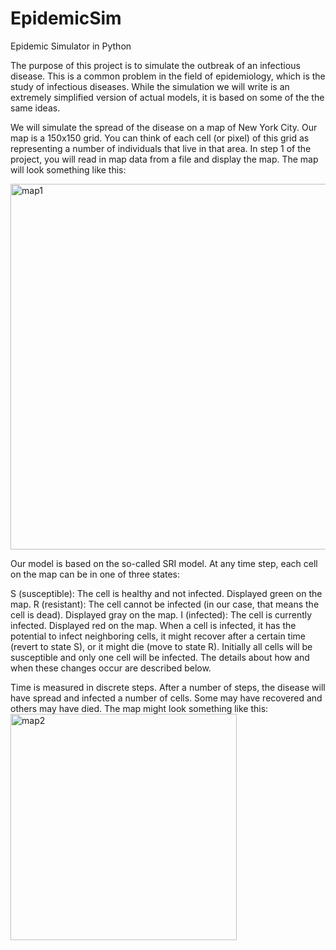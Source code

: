 # EpidemicSim
Epidemic Simulator in Python

The purpose of this project is to simulate the outbreak of an infectious disease. This is a common problem in the field of epidemiology, which is the study of infectious diseases. While the simulation we will write is an extremely simplified version of actual models, it is based on some of the the same ideas. 

We will simulate the spread of the disease on a map of New York City. Our map is a 150x150 grid. You can think of each cell (or pixel) of this grid as representing a number of individuals that live in that area. In step 1 of the project, you will read in map data from a file and display the map. The map will look something like this: 

<img width="585" alt="map1" src="https://user-images.githubusercontent.com/55852181/118294287-90b1aa00-b4a8-11eb-8fe5-d104326b70d4.png">



Our model is based on the so-called SRI model. At any time step, each cell on the map can be in one of three states: 

S (susceptible): The cell is healthy and not infected. Displayed green on the map. 
R (resistant): The cell cannot be infected (in our case, that means the cell is dead). Displayed gray on the map. 
I (infected): The cell is currently infected. Displayed red on the map. 
When a cell is infected, it has the potential to infect neighboring cells, it might recover after a certain time (revert to state S), or it might die (move to state R).  Initially all cells will be susceptible and only one cell will be infected. The details about how and when these changes occur are described below. 

Time is measured in discrete steps. After a number of steps, the disease will have spread and infected a number of cells. Some may have recovered and others may have died. The map might look something like this: 
<img width="362" alt="map2" src="https://user-images.githubusercontent.com/55852181/118294292-91e2d700-b4a8-11eb-8c01-81c5ff6d2e06.png">
